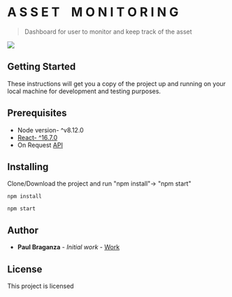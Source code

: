 # A S S E T  &nbsp;&nbsp;&nbsp;M O N I T O R I N G

> Dashboard for user to monitor and keep track of the asset 

![](main.png)

## Getting Started

These instructions will get you a copy of the project up and running on your local machine for development and testing purposes.

## Prerequisites
- Node version- ^v8.12.0
- [React- ^16.7.0](https://reactjs.org/docs/getting-started.html)
- On Request [API](https://github.com/paulbraganza12/)



## Installing

Clone/Download the project and run "npm install"-> "npm start"

```
npm install

npm start
```

## Author

* **Paul Braganza** - *Initial work* - [Work](https://github.com/paulbraganza12/)

## License

This project is licensed
